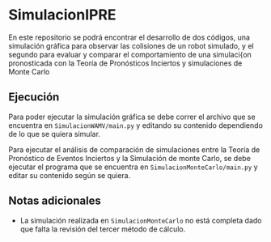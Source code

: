 # SimulacionIPRE
En este repositorio se podrá encontrar el desarrollo de dos códigos, una simulación gráfica para observar las colisiones de un robot simulado, y el segundo para evaluar y comparar el comportamiento de una simulaci{on pronosticada con la Teoría de Pronósticos Inciertos y simulaciones de Monte Carlo

## Ejecución

Para poder ejecutar la simulación gráfica se debe correr el archivo que se encuentra en ```SimulacionWAMV/main.py``` y editando su contenido dependiendo de lo que se quiera simular.

Para ejecutar el análisis de comparación de simulaciones entre la Teoría de Pronóstico de Eventos Inciertos y la Simulación de monte Carlo, se debe ejecutar el programa que se encuentra en ```SimulacionMonteCarlo/main.py``` y editar su contenido según se quiera.

## Notas adicionales

- La simulación realizada en ```SimulacionMonteCarlo``` no está completa dado que falta la revisión del tercer método de cálculo.